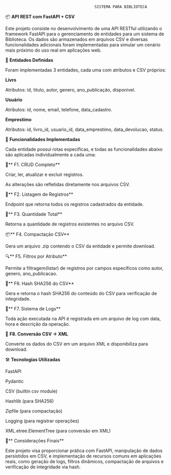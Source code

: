                                            SISTEMA PARA BIBLIOTECA
                                           
📦 **API REST com FastAPI + CSV**

Este projeto consiste no desenvolvimento de uma API RESTful utilizando o framework FastAPI para o gerenciamento de entidades para um sistema de Biblioteca. Os dados são armazenados em arquivos CSV e diversas funcionalidades adicionais foram implementadas para simular um cenário mais próximo do uso real em aplicações web.

🧠 **Entidades Definidas**

Foram implementadas 3 entidades, cada uma com atributos e CSV próprios:

**Livro**

Atributos: id, titulo, autor, genero, ano_publicação, disponivel.

**Usuário**

Atributos: id, nome, email, telefone, data_cadastro.

**Emprestimo**

Atributos: id, livro_id, usuario_id, data_emprestimo, data_devolucao, status.

🚀 **Funcionalidades Implementadas**

Cada entidade possui rotas específicas, e todas as funcionalidades abaixo são aplicadas individualmente a cada uma:

🔄** F1. CRUD Completo**

Criar, ler, atualizar e excluir registros.

As alterações são refletidas diretamente nos arquivos CSV.

📄** F2. Listagem de Registros**

Endpoint que retorna todos os registros cadastrados da entidade.

🔢** F3. Quantidade Total**

Retorna a quantidade de registros existentes no arquivo CSV.

📦** F4. Compactação CSV**

Gera um arquivo .zip contendo o CSV da entidade e permite download.

🔍** F5. Filtros por Atributo**

Permite a filtragem(listar) de registros por campos específicos como autor, genero, ano_publicacao.

🔐** F6. Hash SHA256 do CSV**

Gera e retorna o hash SHA256 do conteúdo do CSV para verificação de integridade.

🧾** F7. Sistema de Logs**

Toda ação executada na API é registrada em um arquivo de log com data, hora e descrição da operação.

🧬 **F8. Conversão CSV → XML**

Converte os dados do CSV em um arquivo XML e disponibiliza para download.

🛠 **Tecnologias Utilizadas**

FastAPI

Pydantic

CSV (builtin csv module)

Hashlib (para SHA256)

Zipfile (para compactação)

Logging (para registrar operações)

XML.etree.ElementTree (para conversão em XML)

🧠** Considerações Finais**

Este projeto visa proporcionar prática com FastAPI, manipulação de dados persistidos em CSV, e implementação de recursos comuns em aplicações reais, como geração de logs, filtros dinâmicos, compactação de arquivos e verificação de integridade via hash.

